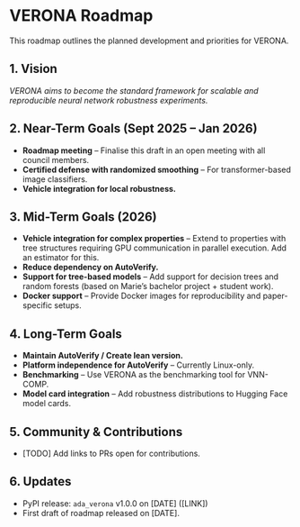 # VERONA Roadmap  

This roadmap outlines the planned development and priorities for VERONA.  

## 1. Vision  

*VERONA aims to become the standard framework for scalable and reproducible neural network robustness experiments.*  

## 2. Near-Term Goals (Sept 2025 – Jan 2026)  
- **Roadmap meeting** – Finalise this draft in an open meeting with all council members.  
- **Certified defense with randomized smoothing** – For transformer-based image classifiers.  
- **Vehicle integration for local robustness.**  

## 3. Mid-Term Goals (2026)  
- **Vehicle integration for complex properties** – Extend to properties with tree structures requiring GPU communication in parallel execution. Add an estimator for this.  
- **Reduce dependency on AutoVerify.**  
- **Support for tree-based models** – Add support for decision trees and random forests (based on Marie’s bachelor project + student work).  
- **Docker support** – Provide Docker images for reproducibility and paper-specific setups.  

## 4. Long-Term Goals  
- **Maintain AutoVerify / Create lean version.**  
- **Platform independence for AutoVerify** – Currently Linux-only.  
- **Benchmarking** – Use VERONA as the benchmarking tool for VNN-COMP.  
- **Model card integration** – Add robustness distributions to Hugging Face model cards.  

## 5. Community & Contributions  
- [TODO] Add links to PRs open for contributions.  

## 6. Updates  
- PyPI release: `ada_verona` v1.0.0 on [DATE] ([LINK])  
- First draft of roadmap released on [DATE].  
